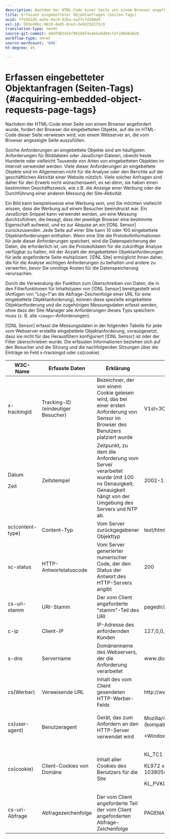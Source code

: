 ```yaml
---
description: Nachdem der HTML-Code einer Seite von einem Browser angefordert wurde, fordert der Browser die eingebetteten Objekte, auf die im HTML-Code dieser Seite verwiesen wird, von einem Webserver an, die vom Browser angezeigte Seite auszufüllen.
title: Erfassen eingebetteter Objektanfragen (Seiten-Tags)
uuid: 7fe561d1-aa5a-4ac9-82ba-aa27c7d208dd
exl-id: 593e49bc-9619-4e85-8ce3-2e9d23d175c9
translation-type: tm+mt
source-git-commit: d9df90242ef96188f4e4b5e6d04cfef196b0a628
workflow-type: tm+mt
source-wordcount: '604'
ht-degree: 4%

---
```


# Erfassen eingebetteter Objektanfragen (Seiten-Tags){#acquiring-embedded-object-requests-page-tags}

Nachdem der HTML-Code einer Seite von einem Browser angefordert wurde, fordert der Browser die eingebetteten Objekte, auf die im HTML-Code dieser Seite verwiesen wird, von einem Webserver an, die vom Browser angezeigte Seite auszufüllen.

Solche Anforderungen an eingebettete Objekte sind am häufigsten Anforderungen für Bilddateien oder JavaScript-Dateien, obwohl heute Hunderte oder vielleicht Tausende von Arten von eingebetteten Objekten im Internet verwendet werden. Viele dieser Anforderungen an eingebettete Objekte sind im Allgemeinen nicht für die Analyse oder den Berichte auf der geschäftlichen Aktivität einer Website nützlich. Viele solcher Anfragen sind daher für den Erwerb nicht wünschenswert, es sei denn, sie haben einen bestimmten Geschäftszweck, wie z.B. die Anzeige einer Werbung oder die Durchführung einer anderen Messung der Site-Aktivität.

Ein Bild kann beispielsweise eine Werbung sein, und Sie möchten vielleicht wissen, dass die Werbung auf einem Besucher beeindruckt war. Ein JavaScript-Snippet kann verwendet werden, um eine Messung durchzuführen, die besagt, dass der jeweilige Browser eine bestimmte Eigenschaft aufweist, und es zur Akquise an ein [!DNL Sensor] zurückzusenden. Jede Seite auf einer Site kann 10 oder 100 eingebettete Objektanforderungen enthalten. Wenn eine Site die Protokollinformationen für jede dieser Anforderungen speichert, wird die Datenspeicherung der Daten, die erforderlich ist, um die Protokolldaten für die zukünftige Analyse verfügbar zu halten, mit der Anzahl der eingebetteten Objektanforderungen für jede angeforderte Seite multipliziert. [!DNL Site] ermöglicht Ihnen daher, die für die Analyse wichtigen Anforderungen zu behalten und andere zu verwerfen, bevor Sie unnötige Kosten für die Datenspeicherung verursachen.

Durch die Verwendung der Funktion zum Überschreiben von Daten, die in den Filterfunktionen für Inhaltstypen von [!DNL Sensor] bereitgestellt wird (Anfügen von &quot;Log=1&quot;an die Abfrage-Zeichenfolge einer URL für eine eingebettete Objektanforderung), können diese spezielle eingebettete Objektanforderung und die zugehörigen Messungsdaten erfasst werden, ohne dass der Site-Manager alle Anforderungen dieses Typs speichern muss (z. B. alle `<image>`-Anforderungen).

[!DNL Sensor] erfasst die Messungsdaten in der folgenden Tabelle für jede vom Webserver erstellte eingebettete Objektanforderung, vorausgesetzt, dass sie nicht für das Herausfiltern konfiguriert  [!DNL Sensor] ist oder der Filter überschrieben wurde. Die erfassten Informationen beziehen sich auf den Besucher und die Sitzung und die nachfolgenden Sitzungen über die Einträge im Feld x-trackingid oder cs(cookie).

<table id="table_11BE08A798E743EC8E76F738F0CE5884"> 
 <thead> 
  <tr> 
   <th colname="col1" class="entry"> W3C-Name </th> 
   <th colname="col2" class="entry"> Erfasste Daten </th> 
   <th colname="col3" class="entry"> Erklärung </th> 
   <th colname="col4" class="entry"> Beispiel </th> 
  </tr> 
 </thead>
 <tbody> 
  <tr> 
   <td colname="col1"> x-trackingid </td> 
   <td colname="col2"> Tracking-ID (eindeutiger Besucher) </td> 
   <td colname="col3"> Bezeichner, der von einem Cookie gelesen wird, das bei einer ersten Anforderung von <span class="wintitle"> Sensor </span> im Browser des Benutzers platziert wurde </td> 
   <td colname="col4"> V1st=3C94007B4E01F9C2 </td> 
  </tr> 
  <tr> 
   <td colname="col1"> <p>Datum </p> <p>Zeit </p> </td> 
   <td colname="col2"> Zeitstempel </td> 
   <td colname="col3"> Zeitpunkt, zu dem die Anforderung vom Server verarbeitet wurde (mit 100 ns Genauigkeit; Genauigkeit hängt von der Umgebung des Servers und NTP ab. </td> 
   <td colname="col4"> 2002-11-21 17:21:45.123 </td> 
  </tr> 
  <tr> 
   <td colname="col1"> sc(content-type) </td> 
   <td colname="col2"> Content-Typ </td> 
   <td colname="col3"> Vom Server zurückgegebener Objekttyp </td> 
   <td colname="col4"> text/html </td> 
  </tr> 
  <tr> 
   <td colname="col1"> sc-status </td> 
   <td colname="col2"> HTTP-Antwortstatuscode </td> 
   <td colname="col3"> Vom Server generierter numerischer Code, der den Status der Antwort des HTTP-Servers angibt </td> 
   <td colname="col4"> 200 </td> 
  </tr> 
  <tr> 
   <td colname="col1"> cs-uri-stamm </td> 
   <td colname="col2"> URI-Stamm </td> 
   <td colname="col3"> Der vom Client angeforderte "stamm"-Teil des URI </td> 
   <td colname="col4"> pagedir/page.asp </td> 
  </tr> 
  <tr> 
   <td colname="col1"> c-ip </td> 
   <td colname="col2"> Client-IP </td> 
   <td colname="col3"> IP-Adresse des anfordernden Kunden </td> 
   <td colname="col4"> 127,0,0,1 </td> 
  </tr> 
  <tr> 
   <td colname="col1"> s-dns </td> 
   <td colname="col2"> Servername </td> 
   <td colname="col3"> Domänenname des Webservers, der die Anforderung verarbeitet </td> 
   <td colname="col4"> <span class="filepath"> www.domain.com  </span> </td> 
  </tr> 
  <tr> 
   <td colname="col1"> cs(Werber) </td> 
   <td colname="col2"> Verweisende URL </td> 
   <td colname="col3"> Inhalt des vom Client gesendeten HTTP-Werber-Felds </td> 
   <td colname="col4"> <span class="filepath"> http://www.referringsite.com  </span> </td> 
  </tr> 
  <tr> 
   <td colname="col1"> cs(user-agent) </td> 
   <td colname="col2"> Benutzeragent </td> 
   <td colname="col3"> Gerät, das zum Anfordern an den HTTP-Server verwendet wird </td> 
   <td colname="col4"> <p>Mozilla/4.0+(kompatibel;+MSIE+6.0; </p> <p>+Windows+NT+5.1) </p> </td> 
  </tr> 
  <tr> 
   <td colname="col1"> cs(cookie) </td> 
   <td colname="col2"> Client-Cookies von Domäne </td> 
   <td colname="col3"> Inhalt aller Cookies des Benutzers für die Site </td> 
   <td colname="col4"> <p>KL_TC1 1038058778312 </p> <p>KL972 x 1038058778312282052 </p> <p>KL_PVKL972 0 </p> </td> 
  </tr> 
  <tr> 
   <td colname="col1"> cs-uri-Abfrage </td> 
   <td colname="col2"> Abfragezeichenfolge </td> 
   <td colname="col3"> Der vom Client angeforderte Teil der vom Client angeforderten Abfrage-Zeichenfolge </td> 
   <td colname="col4"> PAGENAME=dynamic1&amp;link=3001 </td> 
  </tr> 
 </tbody> 
</table>
